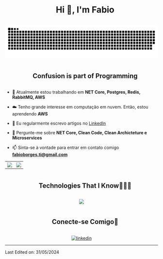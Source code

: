 <!--h1 without bottom border-->
<div id="user-content-toc">
  <ul align="center">
    <summary><h1 style="display: inline-block">Hi 👋, I'm Fabio</h1></summary>
  </ul>
</div>


<!--- snake -->
<div align="center">
  <img  src="https://github.com/1999AZZAR/1999AZZAR/blob/readme/resources/img/grid-snake.svg"
       alt="snake" /></a>
</div>


<!--h2 without bottom border-->
<div id="user-content-toc">
  <ul align="center">
    <summary><h2 style="display: inline-block">Confusion is part of Programming</h2></summary>
  </ul>
</div>


<!--Intro start-->
- 🔭 Atualmente estou trabalhando em **NET Core, Postgres, Redis, RabbitMQ, AWS**

- ☁️ Tenho grande interesse em computação em nuvem. Então, estou aprendendo **AWS**

- 📝 Eu regularmente escrevo artigos no [LinkedIn](https://www.linkedin.com/in/fabioborges-ti/)

- 💬 Pergunte-me sobre **NET Core, Clean Code, Clean Archicteture e Microservices**

- 📫 Sinta-se à vontade para entrar em contato comigo **fabioborges.ti@gmail.com**
<!--Intro end-->

<!--- stats & Trophy (start) -->
<p align="center">
<!--- stats (start) -->
<table align="center">
<tr border="none">
<td width="50%" align="center">
  <img  align="center" src="https://github-readme-stats-anuraghazra1.vercel.app/api/top-langs/?username=fabioborges-ti&theme=dark&show_icons=true&count_private=true" />
</td>
<td width="50%" align="center">
  <img  align="center" src="https://github-readme-stats-anuraghazra1.vercel.app/api/top-langs/?username=fabioborges-ti&theme=dark&hide_border=false&no-bg=true&no-frame=true&langs_count=10"/>
</td>
</tr>
</table>
<!--- stats (end) -->

<!--h1 without bottom border-->
<div id="user-content-toc">
  <ul align="center">
    <summary><h2 style="display: inline-block">Technologies That I Know👨🏻‍💻</h2></summary>
  </ul>
</div>
<!--tech stack icons-->
<p align="center">
  <a href="https://skillicons.dev">
    <img src="https://skillicons.dev/icons?i=aws,dotnet,cs,css,docker,bitbucket,elasticsearch,git,github,gitlab,html,js,jest,jquery,kafka,kubernetes,mongodb,mysql,nestjs,nodejs,npm,postgres,postman,py,rabbitmq,redis,sqlite,sequelize,ts,visualstudio,vscode,vue,yarn&perline=14" />
  </a>
</p>


<!-- Connect with me -->
<!--h2 without bottom border-->
<div id="user-content-toc">
  <ul align="center">
    <summary><h2 style="display: inline-block">Conecte-se Comigo🤝</h2></summary>
  </ul>
</div>

<!--icons and links-->
<p align="center">
<a href="https://www.linkedin.com/in/fabioborges-ti/" target="blank"><img align="center" src="https://user-images.githubusercontent.com/88904952/234979284-68c11d7f-1acc-4f0c-ac78-044e1037d7b0.png" alt="linkedin" height="50" width="50" /></a>
</p>

----------------------------------------------------------------------
Last Edited on: 31/05/2024

